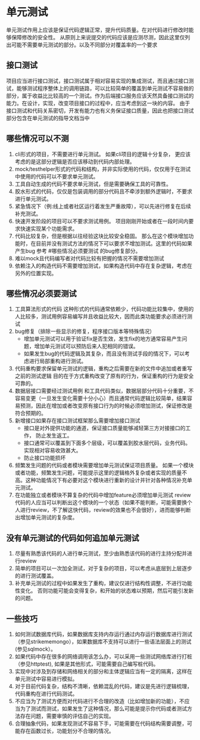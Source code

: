 # 单元测试

单元测试作用上应该是保证代码逻辑正常，提升代码质量。在对代码进行修改时能够保障修改的安全性。
从原则上来说提交的代码应该是应测尽测，因此这里仅列出可能不需要单元测试的部分。以及不同部分对覆盖率的一个要求

## 接口测试

项目应当进行接口测试，接口测试属于相对容易实现的集成测试，而且通过接口测试，能够测试程序整体上的调用链路，可以比较简单的覆盖到单元测试不容易做的部分，属于收益比比较高的一个测试。作为后端接口服务应该天然具备接口测试的能力。在设计，实现，改变项目接口的过程中，应当考虑到这一块的内容。 由于接口测试和代码关系密切，开发有能力也有义务保证接口质量，因此也把接口测试部分包含在单元测试的指导文档当中


## 哪些情况可以不测

1. cli形式的项目，不需要进行单元测试。 如果cli项目的逻辑十分复杂， 更应该考虑的是这部分逻辑是否应该移动到代码内部处理。
2. mock/testhelper形式的代码和结构，并非实际使用的代码，仅仅用于在测试中使用的代码可以不要求单元测试。
3. 工具自动生成的代码不要求单元测试，但是需要确保工具的可靠性。
4. 胶水形式的代码，仅仅是包装调用的部分代码且不牵涉到额外逻辑时，不要求进行单元测试。
5. 紧急情况下（例:线上或者社区运行着发生严重故障），可以先进行修复在后续补充测试。
6. 快速开发阶段的项目可以不要求测试用例。 项目刚刚开始或者在一段时间内要求快速实现某个功能需求。
7. 代码比较复杂，但是根据以往经验这块比较安全稳固。 那么在这个模块增加功能时，在目前并没有测试方法的情况下可以要求不增加测试。这里的代码如果产生bug 参考 #哪些情况必须要测试 的bug修复部分。
8. 难以mock且代码编写者对代码比较有把握的情况不需要增加测试
9. 依赖注入的构造代码不需要增加测试，如果构造代码中存在复杂逻辑，考虑在另外的位置实现。

## 哪些情况必须要测试
1. 工具算法形式的代码 
   这种形式的代码通常依赖少，代码功能比较集中，使用的人比较多，测试用例容易编写并且收益比较大，因而此类功能要求必须进行测试
2. bug修复（排除一些显示的修复，程序接口版本等特殊情况）
   * 增加单元测试可以用于验证fix是否生效，发生fix的地方通常容易产生问题，增加单元测试可以预防后来人犯相同的错误。
   * 如果发生bug的代码逻辑及其复杂，而且没有测试手段的情况下，可以考虑进行局部重构进行测试。
3. 代码重构要求保留单元测试的逻辑，重构之后需要在新的文件中追加或者重写之前的测试逻辑
   目的在于方式重构改变了原有的行为，保证重构的行为是安全可靠的。
4. 数据层接口需要经过测试用例
   和工具代码类似，数据层部分代码十分重要，不容易变更（一旦发生变化需要十分小心）而且通常代码逻辑比较简单，结果容易预测，因此在增加或者改变原有接口行为的时候必须增加测试，保证修改是符合预期的。
5. 新增接口如果存在接口测试框架那么需要增加接口测试
   * 接口是对外提供功能的通道，保证接口质量能够减轻第三方对接接口的工作， 防止发生返工。
   * 接口通常可以覆盖到下面多个层级，可以覆盖到胶水层代码，业务代码。 实现相对容易收效甚大。
   * 防止接口功能损坏
6. 频繁发生问题的代码或者模块需要增加单元测试保证项目质量。
   如果一个模块或者功能，频繁发生问题，可能提示这里的逻辑格外复杂或者实现的质量不高。这种功能情况下有必要对这个模块进行重新的设计并针对各种情况补充单元测试。
7. 在功能独立或者模块不算复杂的代码中增加feature必须增加单元测试
    review代码的人应当可以判断出这个模块的一个状态（如果不能判断，可能需要换个人进行review，不了解这快代码，review的效果也不会很好），进而能够判断出增加单元测试的复杂度。

## 没有单元测试的代码如何追加单元测试
1. 尽量有熟悉该代码的人进行单元测试，至少由熟悉该代码的进行主持分配并进行review
2. 简单的项目可以一次加全测试，对于复杂的项目，可以考虑从底层到上层逐步的进行测试覆盖。
3. 补充单元测试的过程中如果发生了重构，建议仅进行结构性调整，不进行功能性变化。 否则功能可能会变得复杂，和开始的状态难以预期，然后可能引发新的问题。

## 一些技巧
1. 如何测试数据库代码，如果数据库支持内存运行通过内存运行数据库进行测试（参见strikememongo），如果数据库不支持可以进行一些语法层面上的测试(参见sqlmock）。
2. 如果代码中存在很多的网络调用该怎么办，可以采用一些测试网络库进行打桩（参见httptest), 如果是其他形式，可能需要自己编写桩代码。
3. 实现中对涉及到存储和网络相关的部分和主体逻辑应当有一定的隔离，这样在单元测试中容易进行模拟。
1. 对于目前代码复杂，结构不清晰，依赖混乱的代码，建议是先进行逻辑梳理，代码重构在进行代码测试。
2. 不应当为了测试方便而对代码进行不合理的改造（比如增加新的功能），不应当为了测试而测试，如果发生了这种情况，那么可能是提示你代码或者测试方法存在问题，需要审慎的评估自己的实现。
3. 合理抽象代码，如果发现测试不容易下手，可能需要在代码结构需要调整，可能存在函数过长，功能划分不合理的情况。


